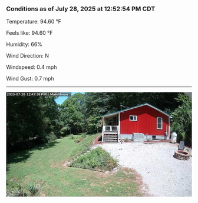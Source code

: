 ### Conditions as of July 28, 2025 at 12:52:54 PM CDT 

Temperature: 94.60 &deg;F

Feels like: 94.60 &deg;F

Humidity: 66%

Wind Direction: N

Windspeed: 0.4 mph

Wind Gust: 0.7 mph

---

<img src="./images/latest.jpeg"/>

